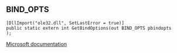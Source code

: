 ## BIND_OPTS

```
[DllImport("ole32.dll", SetLastError = true)]
public static extern int GetBindOptions(out BIND_OPTS pbindopts
);
```

[Microsoft documentation](https://docs.microsoft.com/en-us/windows/win32/api/objidl/nf-objidl-icommonoptions-getbindopts)
